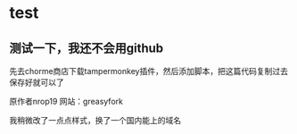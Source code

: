 # test
测试一下，我还不会用github
--

先去chorme商店下载tampermonkey插件，然后添加脚本，把这篇代码复制过去保存好就可以了

原作者nrop19 网站：greasyfork 

我稍微改了一点点样式，换了一个国内能上的域名
